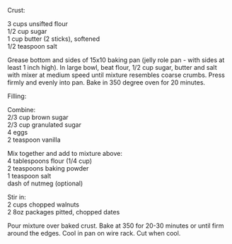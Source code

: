 ---
---

Crust: 

3 cups unsifted flour  
1/2 cup sugar   
1 cup butter (2 sticks), softened  
1/2 teaspoon salt  

Grease bottom and sides of 15x10 baking pan (jelly role pan - with sides at least 1 inch high). In large bowl, 
beat flour, 1/2 cup sugar, butter and salt with mixer at medium speed until mixture resembles 
coarse crumbs. Press firmly and evenly into pan. Bake in 350 degree oven for 20 minutes. 

Filling: 

Combine:  
2/3 cup brown sugar  
2/3 cup granulated sugar  
4 eggs  
2 teaspoon vanilla   

Mix together and add to mixture above:  
4 tablespoons flour (1/4 cup)  
2 teaspoons baking powder  
1 teaspoon salt  
dash of nutmeg (optional)  

Stir in:  
2 cups chopped walnuts  
2 8oz packages pitted, chopped dates  

Pour mixture over baked crust. Bake at 350 for 20-30 minutes or until firm around the edges. Cool in 
pan on wire rack. Cut when cool.
